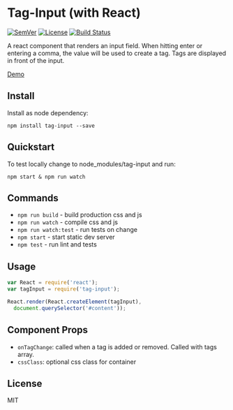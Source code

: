 # Tag-Input (with React)

[![SemVer]](http://semver.org)
[![License]](https://github.com/tjunghans/tag-input/blob/master/LICENCE)
[![Build Status](https://travis-ci.org/tjunghans/tag-input.svg?branch=master)](https://travis-ci.org/tjunghans/tag-input)

A react component that renders an input field. When hitting enter or entering a comma, the value will be used to create a tag. Tags are displayed in front of the input.

[Demo](http://tangiblej.neocities.org/tag-input-example.html)


## Install

Install as node dependency:

```
npm install tag-input --save
```


## Quickstart

To test locally change to node_modules/tag-input and run:

```
npm start & npm run watch
```


## Commands

- `npm run build` - build production css and js
- `npm run watch` - compile css and js
- `npm run watch:test` - run tests on change
- `npm start` - start static dev server
- `npm test` - run lint and tests


## Usage

```javascript
var React = require('react');
var tagInput = require('tag-input');

React.render(React.createElement(tagInput),
  document.querySelector('#content'));
```


## Component Props

- `onTagChange`: called when a tag is added or removed. Called with tags array.
- `cssClass`: optional css class for container


## License

MIT

[SemVer]: http://img.shields.io/:semver-%E2%9C%93-brightgreen.svg
[License]: http://img.shields.io/npm/l/mochify.svg



